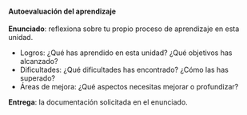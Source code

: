 #### Autoevaluación del aprendizaje

**Enunciado**: reflexiona sobre tu propio proceso de aprendizaje en esta unidad.

- Logros: ¿Qué has aprendido en esta unidad? ¿Qué objetivos has alcanzado?
- Dificultades: ¿Qué dificultades has encontrado? ¿Cómo las has superado?
- Áreas de mejora: ¿Qué aspectos necesitas mejorar o profundizar?

**Entrega**: la documentación solicitada en el enunciado.  

